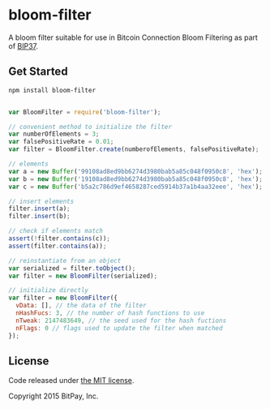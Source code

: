 # bloom-filter

A bloom filter suitable for use in Bitcoin Connection Bloom Filtering as part of [BIP37](https://github.com/bitcoin/bips/blob/master/bip-0037.mediawiki).

## Get Started

```bash
npm install bloom-filter
```

```javascript

var BloomFilter = require('bloom-filter');

// convenient method to initialize the filter
var numberOfElements = 3;
var falsePositiveRate = 0.01;
var filter = BloomFilter.create(numberofElements, falsePositiveRate);

// elements
var a = new Buffer('99108ad8ed9bb6274d3980bab5a85c048f0950c8', 'hex');
var b = new Buffer('19108ad8ed9bb6274d3980bab5a85c048f0950c8', 'hex');
var c = new Buffer('b5a2c786d9ef4658287ced5914b37a1b4aa32eee', 'hex');

// insert elements
filter.insert(a);
filter.insert(b);

// check if elements match
assert(!filter.contains(c));
assert(filter.contains(a));

// reinstantiate from an object
var serialized = filter.toObject();
var filter = new BloomFilter(serialized);

// initialize directly
var filter = new BloomFilter({
  vData: [], // the data of the filter
  nHashFucs: 3, // the number of hash functions to use
  nTweak: 2147483649, // the seed used for the hash fuctions
  nFlags: 0 // flags used to update the filter when matched
});


```
## License

Code released under [the MIT license](https://github.com/bitpay/bloom-filter/blob/master/LICENSE).

Copyright 2015 BitPay, Inc.